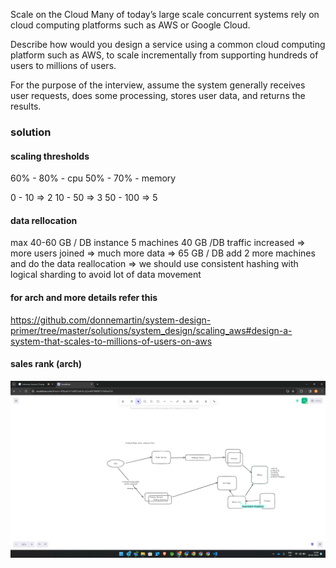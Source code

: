 Scale on the Cloud
Many of today’s large scale concurrent systems rely on cloud computing platforms such as AWS or Google Cloud.

Describe how would you design a service using a common cloud computing platform such as AWS, to scale incrementally from supporting hundreds of users to millions of users.

For the purpose of the interview, assume the system generally receives user requests, does some processing, stores user data, and returns the results.

### solution

#### scaling thresholds

60% - 80% - cpu
50% - 70% - memory

0 - 10   => 2
10 - 50  => 3
50 - 100  => 5

#### data rellocation

max 40-60 GB / DB instance 
5 machines
40 GB /DB
traffic increased => more users joined => much more data => 65 GB / DB
add 2 more machines and do the data reallocation
=> we should use consistent hashing with logical sharding to avoid lot of data movement

#### for arch and more details refer this
https://github.com/donnemartin/system-design-primer/tree/master/solutions/system_design/scaling_aws#design-a-system-that-scales-to-millions-of-users-on-aws

#### sales rank (arch)
![Alt text](image.png)

